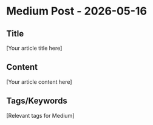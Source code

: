 # Medium Post - 2026-05-16

## Title
[Your article title here]

## Content
[Your article content here]

## Tags/Keywords
[Relevant tags for Medium]
